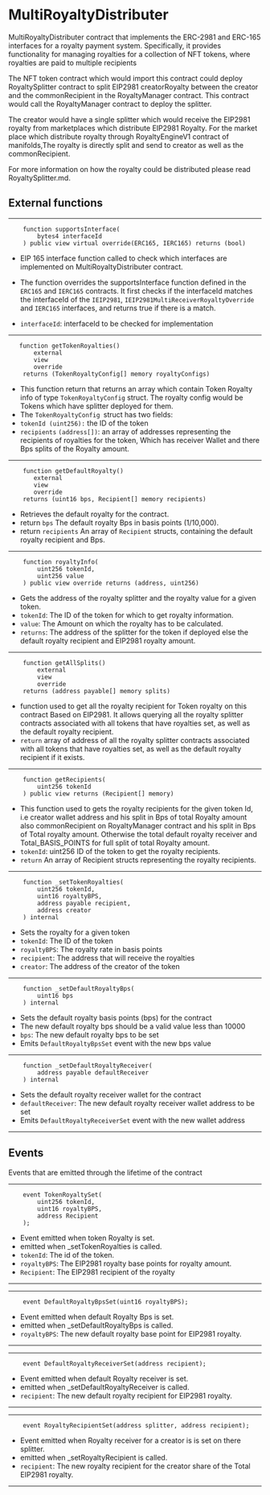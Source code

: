 # MultiRoyaltyDistributer

MultiRoyaltyDistributer contract that implements the ERC-2981 and ERC-165 interfaces for a royalty payment system. Specifically, it provides functionality for managing royalties for a collection of NFT tokens, where royalties are paid to multiple recipients

The NFT token contract which would import this contract could deploy RoyaltySplitter contract to split EIP2981 creatorRoyalty between the creator and the commonRecipient in the RoyaltyManager contract. This contract would call the RoyaltyManager contract to deploy the splitter.

The creator would have a single splitter which would receive the EIP2981 royalty from marketplaces which distribute EIP2981 Royalty. For the market place which distribute royalty through RoyaltyEngineV1 contract of manifolds,The royalty is directly split and send to creator as well as the commonRecipient.

For more information on how the royalty could be distributed please read RoyaltySplitter.md.

## External functions

---

```Solidity
    function supportsInterface(
        bytes4 interfaceId
    ) public view virtual override(ERC165, IERC165) returns (bool)
```

- EIP 165 interface function called to check which interfaces are implemented on MultiRoyaltyDistributer contract.
- The function overrides the supportsInterface function defined in the `ERC165` and `IERC165` contracts. It first checks if the interfaceId matches the interfaceId of the `IEIP2981`, `IEIP2981MultiReceiverRoyaltyOverride` and `IERC165` interfaces, and returns true if there is a match.

- `interfaceId`: interfaceId to be checked for implementation

---

```Solidity
   function getTokenRoyalties()
       external
       view
       override
    returns (TokenRoyaltyConfig[] memory royaltyConfigs)
```

- This function return that returns an array which contain Token Royalty info of type `TokenRoyaltyConfig` struct. The royalty config would be Tokens which have splitter deployed for them.
- The `TokenRoyaltyConfig `struct has two fields:
- `tokenId (uint256):` the ID of the token
- `recipients` `(address[])`: an array of addresses representing the recipients of royalties for the token, Which has receiver Wallet and there Bps splits of the Royalty amount.

---

```Solidity
    function getDefaultRoyalty()
       external
       view
       override
    returns (uint16 bps, Recipient[] memory recipients)
```

- Retrieves the default royalty for the contract.
- return `bps` The default royalty Bps in basis points (1/10,000).
- return `recipients` An array of `Recipient` structs, containing the default royalty recipient and Bps.

---

```Solidity
    function royaltyInfo(
        uint256 tokenId,
        uint256 value
    ) public view override returns (address, uint256)
```

- Gets the address of the royalty splitter and the royalty value for a given token.
- `tokenId`: The ID of the token for which to get royalty information.
- `value`: The Amount on which the royalty has to be calculated.
- `returns`: The address of the splitter for the token if deployed else the default royalty recipient and EIP2981 royalty amount.

---

```Solidity
    function getAllSplits()
        external
        view
        override
    returns (address payable[] memory splits)
```

- function used to get all the royalty recipient for Token royalty on this contract Based on EIP2981. It allows querying all the royalty splitter contracts associated with all tokens that have royalties set, as well as the default royalty recipient.
- `return` array of address of all the royalty splitter contracts associated with all tokens that have royalties set, as well as the default royalty recipient if it exists.

---

```Solidity
    function getRecipients(
        uint256 tokenId
    ) public view returns (Recipient[] memory)
```

- This function used to gets the royalty recipients for the given token Id, i.e creator wallet address and his split in Bps of total Royalty amount also commonRecipient on RoyaltyManager contract and his split in Bps of Total royalty amount. Otherwise the total default royalty receiver and Total_BASIS_POINTS for full split of total Royalty amount.
- `tokenId`: uint256 ID of the token to get the royalty recipients.
- `return` An array of Recipient structs representing the royalty recipients.

---

```Solidity
    function _setTokenRoyalties(
        uint256 tokenId,
        uint16 royaltyBPS,
        address payable recipient,
        address creator
    ) internal
```

- Sets the royalty for a given token
- `tokenId`: The ID of the token
- `royaltyBPS`: The royalty rate in basis points
- `recipient`: The address that will receive the royalties
- `creator`: The address of the creator of the token

---

```Solidity
    function _setDefaultRoyaltyBps(
        uint16 bps
    ) internal
```

- Sets the default royalty basis points (bps) for the contract
- The new default royalty bps should be a valid value less than 10000
- `bps`: The new default royalty bps to be set
- Emits `DefaultRoyaltyBpsSet` event with the new bps value

---

```Solidity
    function _setDefaultRoyaltyReceiver(
        address payable defaultReceiver
    ) internal
```

- Sets the default royalty receiver wallet for the contract
- `defaultReceiver`: The new default royalty receiver wallet address to be set
- Emits `DefaultRoyaltyReceiverSet` event with the new wallet address

---

## Events

Events that are emitted through the lifetime of the contract

---

```Solidity
    event TokenRoyaltySet(
        uint256 tokenId,
        uint16 royaltyBPS,
        address Recipient
    );
```

- Event emitted when token Royalty is set.
- emitted when \_setTokenRoyalties is called.
- `tokenId`: The id of the token.
- `royaltyBPS`: The EIP2981 royalty base points for royalty amount.
- `Recipient`: The EIP2981 recipient of the royalty

---

---

```Solidity
    event DefaultRoyaltyBpsSet(uint16 royaltyBPS);

```

- Event emitted when default Royalty Bps is set.
- emitted when \_setDefaultRoyaltyBps is called.
- `royaltyBPS`: The new default royalty base point for EIP2981 royalty.

---

---

```Solidity
    event DefaultRoyaltyReceiverSet(address recipient);

```

- Event emitted when default Royalty receiver is set.
- emitted when \_setDefaultRoyaltyReceiver is called.
- `recipient`: The new default royalty recipient for EIP2981 royalty.

---

---

```Solidity
    event RoyaltyRecipientSet(address splitter, address recipient);
```

- Event emitted when Royalty receiver for a creator is is set on there splitter.
- emitted when \_setRoyaltyRecipient is called.
- `recipient`: The new royalty recipient for the creator share of the Total EIP2981 royalty.

---
